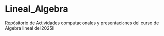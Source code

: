 # Lineal_Algebra
Repósitorio de Actividades computacionales y presentaciones del curso de Algebra lineal del 2025II
